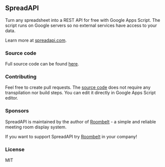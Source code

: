 ## SpreadAPI

Turn any spreadsheet into a REST API for free with Google Apps Script. The script runs on Google servers so no external
services have access to your data.

Learn more at [spreadapi.com](https://spreadapi.com).

### Source code

Full source code can be found [here](./spread-api.js).

### Contributing

Feel free to create pull requests. The [source code](./spread-api.js) 
does not require any transpilation nor build steps. You can edit it
directly in Google Apps Script editor. 

### Sponsors

SpreadAPI is maintained by the author of [Roombelt](https://roombelt.com) - a simple and reliable meeting room display system.

If you want to support SpreadAPI try [Roombelt](https://roombelt.com) in your company!

### License
MIT


